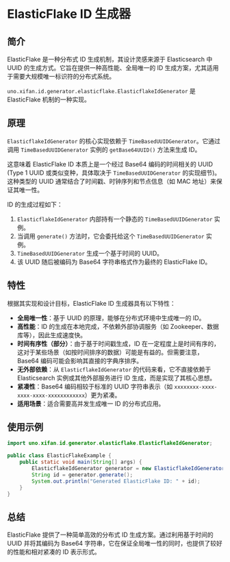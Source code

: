 # ElasticFlake ID 生成器

## 简介

ElasticFlake 是一种分布式 ID 生成机制，其设计灵感来源于 Elasticsearch 中 UUID 的生成方式。它旨在提供一种高性能、全局唯一的 ID 生成方案，尤其适用于需要大规模唯一标识符的分布式系统。

`uno.xifan.id.generator.elasticflake.ElasticflakeIdGenerator` 是 ElasticFlake 机制的一种实现。

## 原理

`ElasticflakeIdGenerator` 的核心实现依赖于 `TimeBasedUUIDGenerator`。它通过调用 `TimeBasedUUIDGenerator` 实例的 `getBase64UUID()` 方法来生成 ID。

这意味着 ElasticFlake ID 本质上是一个经过 Base64 编码的时间相关的 UUID (Type 1 UUID 或类似变种，具体取决于 `TimeBasedUUIDGenerator` 的实现细节)。这种类型的 UUID 通常结合了时间戳、时钟序列和节点信息（如 MAC 地址）来保证其唯一性。

ID 的生成过程如下：

1. `ElasticflakeIdGenerator` 内部持有一个静态的 `TimeBasedUUIDGenerator` 实例。
2. 当调用 `generate()` 方法时，它会委托给这个 `TimeBasedUUIDGenerator` 实例。
3. `TimeBasedUUIDGenerator` 生成一个基于时间的 UUID。
4. 该 UUID 随后被编码为 Base64 字符串格式作为最终的 ElasticFlake ID。

## 特性

根据其实现和设计目标，ElasticFlake ID 生成器具有以下特性：

- **全局唯一性**：基于 UUID 的原理，能够在分布式环境中生成唯一的 ID。
- **高性能**：ID 的生成在本地完成，不依赖外部协调服务（如 Zookeeper、数据库等），因此生成速度快。
- **时间有序性（部分）**：由于基于时间戳生成，ID 在一定程度上是时间有序的，这对于某些场景（如按时间排序的数据）可能是有益的。但需要注意，Base64 编码可能会影响其直接的字典序排序。
- **无外部依赖**：从 `ElasticflakeIdGenerator` 的代码来看，它不直接依赖于 Elasticsearch 实例或其他外部服务进行 ID 生成，而是实现了其核心思想。
- **紧凑性**：Base64 编码相较于标准的 UUID 字符串表示（如 `xxxxxxxx-xxxx-xxxx-xxxx-xxxxxxxxxxxx`）更为紧凑。
- **适用场景**：适合需要高并发生成唯一 ID 的分布式应用。

## 使用示例

```java
import uno.xifan.id.generator.elasticflake.ElasticflakeIdGenerator;

public class ElasticFlakeExample {
    public static void main(String[] args) {
        ElasticflakeIdGenerator generator = new ElasticflakeIdGenerator();
        String id = generator.generate();
        System.out.println("Generated ElasticFlake ID: " + id);
    }
}
```

## 总结

ElasticFlake 提供了一种简单高效的分布式 ID 生成方案。通过利用基于时间的 UUID 并将其编码为 Base64 字符串，它在保证全局唯一性的同时，也提供了较好的性能和相对紧凑的 ID 表示形式。

